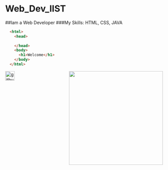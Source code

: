 # Web_Dev_IIST
##Iam a Web Developer
###My Skills: HTML, CSS, JAVA
~~~html
  <html>
    <head>
      
    </head>
    <body>
      <h1>Welcome</h1>
    </body>
  </html>
~~~
<img align="right" width="300" src="https://media3.giphy.com/media/qgQUggAC3Pfv687qPC/giphy.gif">


[<img src='https://cdn.jsdelivr.net/npm/simple-icons@3.0.1/icons/github.svg' alt='github' height='30'>](https://github.com/TasniahHanifNeha)



  
